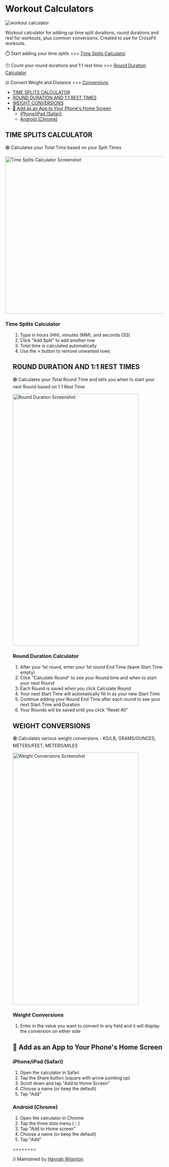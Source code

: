 # Workout Calculators <!-- omit from toc -->

<img src="assets\workoutcalcmain.png" alt="workout calculator">

Workout calculator for adding up time split durations, round durations and rest for workouts, plus common conversions. Created to use for CrossFit workouts.

⏱️ Start adding your time splits >>> [Time Splits Calculator](https://hbw42.github.io/workout-calculator/)

🕑 Count your round durations and 1:1 rest time >>> [Round Duration Calculator](https://hbw42.github.io/workout-calculator/duration.html)

⚖️ Convert Weight and Distance >>> [Conversions](https://hbw42.github.io/workout-calculator/rounds.html)




- [TIME SPLITS CALCULATOR](#time-splits-calculator)
- [ROUND DURATION AND 1:1 REST TIMES](#round-duration-and-11-rest-times)
- [WEIGHT CONVERSIONS](#weight-conversions)
- [📱 Add as an App to Your Phone's Home Screen](#-add-as-an-app-to-your-phones-home-screen)
  - [iPhone/iPad (Safari)](#iphoneipad-safari)
  - [Android (Chrome)](#android-chrome)


## TIME SPLITS CALCULATOR

🟢 Calculates your Total Time based on your Split Times

<img src="assets\time_splits_calc.png" width="550" height="498" alt="Time Splits Calculator Screenshot">

<h3>Time Splits Calculator</h3>

<ol>
                <ol>
                    <li>Type in hours (HH), minutes (MM), and seconds (SS)</li>
                    <li>Click "Add Split" to add another row</li>
                    <li>Total time is calculated automatically</li>
                    <li>Use the × button to remove unwanted rows</li>
                </ol>

## ROUND DURATION AND 1:1 REST TIMES

🟢 Calculates your Total Round Time and tells you when to start your next Round based on 1:1 Rest Time


<img src="assets\round_duration_calc_header.jpg" width="400" height="798" alt="Round Duration Screenshot">

  <h3>Round Duration Calculator</h3>
<ol>
               
<li>After your 1st round, enter your 1st round End Time (leave Start Time empty)</li>
<li>Click "Calculate Round" to see your Round time and when to start your next Round</li>
<li>Each Round is saved when you click Calculate Round</li>
<li>Your next Start Time will automatically fill in as your new Start Time</li>
<li>Continue adding your Round End Time after each round to see your next Start Time and Duration</li>
<li>Your Rounds will be saved until you click "Reset All"</li>
</ol>

## WEIGHT CONVERSIONS

🟢 Calculates various weight conversions - KG/LB, GRAMS/OUNCES, METERS/FEET, METERS/MILES


<img src="assets\weight_conversions_main.jpg" width="400" height="798" alt="Weight Conversions Screenshot">

  <h3>Weight Conversions</h3>
<ol>
               
<li>Enter in the value you want to convert in any field and it will display the conversion on either side</li>

</ol>

## 📱 Add as an App to Your Phone's Home Screen

### iPhone/iPad (Safari)
1. Open the calculator in Safari
2. Tap the Share button (square with arrow pointing up)
3. Scroll down and tap "Add to Home Screen"
4. Choose a name (or keep the default)
5. Tap "Add"

### Android (Chrome)
1. Open the calculator in Chrome
2. Tap the three dots menu (⋮)
3. Tap "Add to Home screen"
4. Choose a name (or keep the default)
5. Tap "Add"

========

// Maintained by [Hannah Wiginton](https://hannahwiginton.com)
